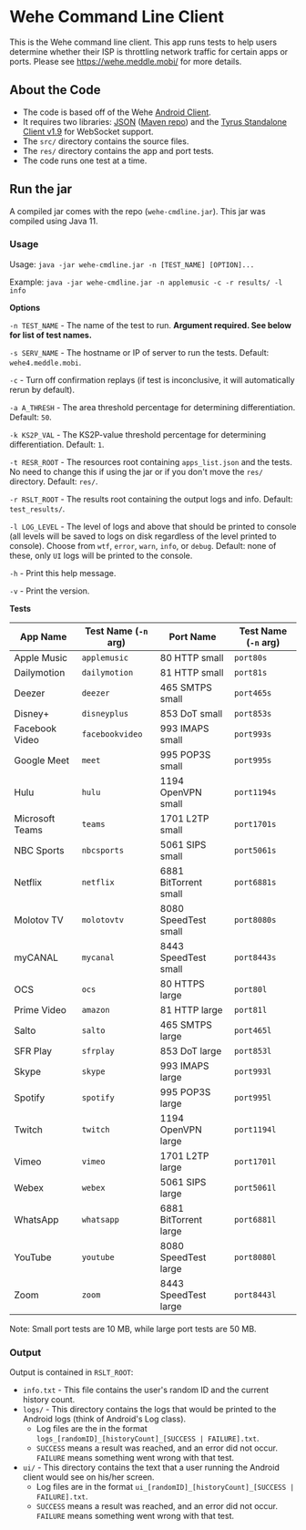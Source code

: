 # Wehe Command Line Client

This is the Wehe command line client. This app runs tests to help users determine whether their ISP is throttling network traffic for certain apps or ports. Please see https://wehe.meddle.mobi/ for more details.

## About the Code

* The code is based off of the Wehe [Android Client](https://github.com/NEU-SNS/wehe-android). 
* It requires two libraries: [JSON](https://github.com/stleary/JSON-java) ([Maven repo](https://mvnrepository.com/artifact/org.json/json/20201115)) and the [Tyrus Standalone Client v1.9](https://mvnrepository.com/artifact/org.glassfish.tyrus.bundles/tyrus-standalone-client/1.9) for WebSocket support.
* The `src/` directory contains the source files.
* The `res/` directory contains the app and port tests.
* The code runs one test at a time.

## Run the jar

A compiled jar comes with the repo (`wehe-cmdline.jar`). This jar was compiled using Java 11.

### Usage

Usage: `java -jar wehe-cmdline.jar -n [TEST_NAME] [OPTION]...`

Example: `java -jar wehe-cmdline.jar -n applemusic -c -r results/ -l info`

**Options**

`-n TEST_NAME` - The name of the test to run. **Argument required. See below for list of test names.**

`-s SERV_NAME` - The hostname or IP of server to run the tests. Default: `wehe4.meddle.mobi`.

`-c` - Turn off confirmation replays (if test is inconclusive, it will automatically rerun by default).

`-a A_THRESH` - The area threshold percentage for determining differentiation. Default: `50`.

`-k KS2P_VAL` - The KS2P-value threshold percentage for determining differentiation. Default: `1`.

`-t RESR_ROOT` - The resources root containing `apps_list.json` and the tests. No need to change this if using the jar or if you don't move the `res/` directory. Default: `res/`.

`-r RSLT_ROOT` - The results root containing the output logs and info. Default: `test_results/`.

`-l LOG_LEVEL` - The level of logs and above that should be printed to console (all levels will be saved to logs on disk regardless of the level printed to console). Choose from `wtf`, `error`, `warn`, `info`, or `debug`. Default: none of these, only `UI` logs will be printed to the console.

`-h` - Print this help message.

`-v` - Print the version.

**Tests**

| App Name        | Test Name (`-n` arg) | Port Name             | Test Name (`-n` arg) |
|-----------------|----------------------|-----------------------|----------------------|
| Apple Music     | `applemusic`         | 80 HTTP small         | `port80s`            |
| Dailymotion     | `dailymotion`        | 81 HTTP small         | `port81s`            |
| Deezer          | `deezer`             | 465 SMTPS small       | `port465s`           |
| Disney+         | `disneyplus`         | 853 DoT small         | `port853s`           |
| Facebook Video  | `facebookvideo`      | 993 IMAPS small       | `port993s`           |
| Google Meet     | `meet`               | 995 POP3S small       | `port995s`           |
| Hulu            | `hulu`               | 1194 OpenVPN small    | `port1194s`          |
| Microsoft Teams | `teams`              | 1701 L2TP small       | `port1701s`          |
| NBC Sports      | `nbcsports`          | 5061 SIPS small       | `port5061s`          |
| Netflix         | `netflix`            | 6881 BitTorrent small | `port6881s`          |
| Molotov TV      | `molotovtv`          | 8080 SpeedTest small  | `port8080s`          |
| myCANAL         | `mycanal`            | 8443 SpeedTest small  | `port8443s`          |
| OCS             | `ocs`                | 80 HTTPS large        | `port80l`            |
| Prime Video     | `amazon`             | 81 HTTP large         | `port81l`            |
| Salto           | `salto`              | 465 SMTPS large       | `port465l`           |
| SFR Play        | `sfrplay`            | 853 DoT large         | `port853l`           |
| Skype           | `skype`              | 993 IMAPS large       | `port993l`           |
| Spotify         | `spotify`            | 995 POP3S large       | `port995l`           |
| Twitch          | `twitch`             | 1194 OpenVPN large    | `port1194l`          |
| Vimeo           | `vimeo`              | 1701 L2TP large       | `port1701l`          |
| Webex           | `webex`              | 5061 SIPS large       | `port5061l`          |
| WhatsApp        | `whatsapp`           | 6881 BitTorrent large | `port6881l`          |
| YouTube         | `youtube`            | 8080 SpeedTest large  | `port8080l`          |
| Zoom            | `zoom`               | 8443 SpeedTest large  | `port8443l`          |

Note: Small port tests are 10 MB, while large port tests are 50 MB.

### Output

Output is contained in `RSLT_ROOT`:

* `info.txt` - This file contains the user's random ID and the current history count.
* `logs/` - This directory contains the logs that would be printed to the Android logs (think of Android's Log class).
  * Log files are the in the format `logs_[randomID]_[historyCount]_[SUCCESS | FAILURE].txt`.
  * `SUCCESS` means a result was reached, and an error did not occur. `FAILURE` means something went wrong with that test.
* `ui/` - This directory contains the text that a user running the Android client would see on his/her screen.
  * Log files are in the format `ui_[randomID]_[historyCount]_[SUCCESS | FAILURE].txt`.
  * `SUCCESS` means a result was reached, and an error did not occur. `FAILURE` means something went wrong with that test.
